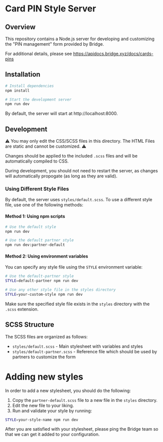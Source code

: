 # Card PIN Style Server

## Overview 

This repository contains a Node.js server for developing and customizing the "PIN management" form provided by Bridge. 

For additional details, please see https://apidocs.bridge.xyz/docs/cards-pins

## Installation

```bash
# Install dependencies
npm install

# Start the development server
npm run dev
```

By default, the server will start at http://localhost:8000. 

## Development

⚠️ You may only edit the CSS/SCSS files in this directory. 
The HTML Files are static and cannot be customized. ⚠️

Changes should be applied to the included `.scss` files and will be automatically compiled to CSS.


During development, you should not need to restart the server, as changes will automatically propogate (as long as they are valid).

### Using Different Style Files

By default, the server uses `styles/default.scss`. To use a different style file, use one of the following methods:

#### Method 1: Using npm scripts

```bash
# Use the default style
npm run dev

# Use the default partner style
npm run dev:partner-default
```

#### Method 2: Using environment variables

You can specify any style file using the `STYLE` environment variable:

```bash
# Use the default-partner style
STYLE=default-partner npm run dev

# Use any other style file in the styles directory
STYLE=your-custom-style npm run dev
```

Make sure the specified style file exists in the `styles` directory with the `.scss` extension.

## SCSS Structure

The SCSS files are organized as follows:

- `styles/default.scss` - Main stylesheet with variables and styles
- `styles/default-partner.scss` - Reference file which should be used by partners to customize the form

# Adding new styles

In order to add a new stylesheet, you should do the following: 

1. Copy the `partner-default.scss` file to a new file in the `styles` directory.
1. Edit the new file to your liking.
1. Run and validate your style by running:

```bash 
STYLE=your-style-name npm run dev
```

After you are satisfied with your stylesheet, please ping the Bridge team so that we can get it added to your configuration.
